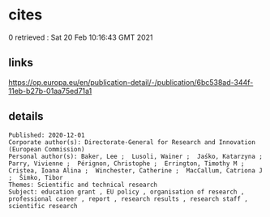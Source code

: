 # cites
0 
retrieved :  Sat 20 Feb 10:16:43 GMT 2021

## links
https://op.europa.eu/en/publication-detail/-/publication/6bc538ad-344f-11eb-b27b-01aa75ed71a1


## details
```
Published: 2020-12-01
Corporate author(s): Directorate-General for Research and Innovation (European Commission)
Personal author(s): Baker, Lee ;  Lusoli, Wainer ;  Jaśko, Katarzyna ;  Parry, Vivienne ;  Pérignon, Christophe ;  Errington, Timothy M ;  Cristea, Ioana Alina ;  Winchester, Catherine ;  MacCallum, Catriona J ;  Šimko, Tibor
Themes: Scientific and technical research
Subject: education grant , EU policy , organisation of research , professional career , report , research results , research staff , scientific research
```


